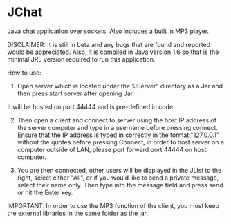 JChat
=====

Java chat application over sockets. Also includes a built in MP3 player.

DISCLAIMER: It is still in beta and any bugs that are found and reported would be appreciated. Also, it is compiled
in Java version 1.6 so that is the minimal JRE version required to run this application.

How to use:

1. Open server which is located under the "JServer" directory as a Jar and then press start server after opening Jar.

It will be hosted on port 44444 and is pre-defined in code.

2. Then open a client and connect to server using the host IP address of the server computer and type in a username before
pressing connect. Ensure that the IP address is typed in correctly in the format "127.0.0.1" without the quotes before pressing Connect,
in order to host server on a computer
outside of LAN, please port forward port 44444 on host computer.

3. You are then connected, other users will be displayed in the JList to the right, select either "All", or if you would like to send
a private message, select their name only. Then type into the message field and press send or hit the Enter key.

IMPORTANT: In order to use the MP3 function of the client, you must keep the external libraries in the same folder as the jar.
